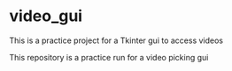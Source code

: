# video_gui
This is a practice project for a Tkinter gui to access videos

This repository is a practice run for a video picking gui